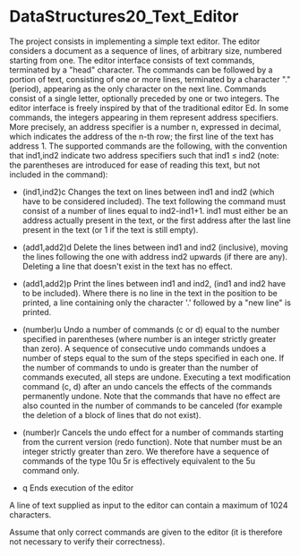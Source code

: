 # DataStructures20_Text_Editor

The project consists in implementing a simple text editor. 
The editor considers a document as a sequence of lines, of arbitrary size, numbered starting from one. 
The editor interface consists of text commands, terminated by a "head" character. 
The commands can be followed by a portion of text, consisting of one or more lines, terminated by a character "." (period), appearing as the only character on the next line. 
Commands consist of a single letter, optionally preceded by one or two integers. 
The editor interface is freely inspired by that of the traditional editor Ed. 
In some commands, the integers appearing in them represent address specifiers. 
More precisely, an address specifier is a number n, expressed in decimal, which indicates the address of the n-th row; the first line of the text has address 1. 
The supported commands are the following, with the convention that ind1,ind2 indicate two address specifiers such that ind1 ≤ ind2 (note: the parentheses are introduced for ease of reading this text, but not included in the command):

- (ind1,ind2)c 
Changes the text on lines between ind1 and ind2 (which have to be considered included). 
The text following the command must consist of a number of lines equal to ind2-ind1+1. 
ind1 must either be an address actually present in the text, or the first address after the last line present in the text (or 1 if the text is still empty).

- (add1,add2)d
Delete the lines between ind1 and ind2 (inclusive), moving the lines following the one with address ind2 upwards (if there are any). 
Deleting a line that doesn't exist in the text has no effect.

- (add1,add2)p
Print the lines between ind1 and ind2, (ind1 and ind2 have to be included). 
Where there is no line in the text in the position to be printed, a line containing only the character '.' followed by a "new line" is printed.

- (number)u 
Undo a number of commands (c or d) equal to the number specified in parentheses (where number is an integer strictly greater than zero). 
A sequence of consecutive undo commands undoes a number of steps equal to the sum of the steps specified in each one. 
If the number of commands to undo is greater than the number of commands executed, all steps are undone. 
Executing a text modification command (c, d) after an undo cancels the effects of the commands permanently undone. 
Note that the commands that have no effect are also counted in the number of commands to be canceled (for example the deletion of a block of lines that do not exist).

- (number)r
Cancels the undo effect for a number of commands starting from the current version (redo function). 
Note that number must be an integer strictly greater than zero. 
We therefore have a sequence of commands of the type 10u 5r is effectively equivalent to the 5u command only.

- q 
Ends execution of the editor

A line of text supplied as input to the editor can contain a maximum of 1024 characters. 

Assume that only correct commands are given to the editor (it is therefore not necessary to verify their correctness).
